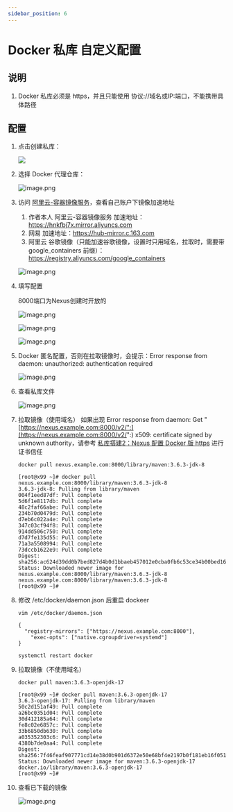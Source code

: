 ```yaml
---
sidebar_position: 6
---
```


# Docker 私库 自定义配置

## 说明

1. Docker 私库必须是 https，并且只能使用 协议://域名或IP:端口，不能携带具体路径

## 配置

1. 点击创建私库：

   ![](static/docker-repository-1.png)

2. 选择 Docker 代理仓库：

   ![image.png](static/docker-repository-2.png)

3. 访问 [阿里云-容器镜像服务](https://cr.console.aliyun.com)，查看自己账户下镜像加速地址
    1. 作者本人 阿里云-容器镜像服务 加速地址：https://hnkfbj7x.mirror.aliyuncs.com
    2. 网易 加速地址：https://hub-mirror.c.163.com
    3. 阿里云 谷歌镜像（只能加速谷歌镜像，设置时只用域名，拉取时，需要带 google_containers
       前缀）：https://registry.aliyuncs.com/google_containers

   ![image.png](static/docker-repository-3.png)

4. 填写配置

   8000端口为Nexus创建时开放的

   ![image.png](static/docker-repository-4.png)

   ![image.png](static/docker-repository-5.png)

   ![image.png](static/docker-repository-6.png)

5. Docker 匿名配置，否则在拉取镜像时，会提示：Error response from daemon: unauthorized: authentication required

   ![image.png](static/docker-repository-7.png)

6. 查看私库文件

   ![image.png](static/docker-repository-8.png)

7. 拉取镜像（使用域名）
   如果出现 Error response from daemon:
   Get "[https://nexus.example.com:8000/v2/":](https://nexus.example.com:8000/v2/":) x509: certificate signed by unknown
   authority，请参考 [私库搭建2：Nexus 配置 Docker 版 https](/docs/nexus/docker-https-configuration.md) 进行证书信任

   ```shell
   docker pull nexus.example.com:8000/library/maven:3.6.3-jdk-8
   ```

   ```shell
   [root@x99 ~]# docker pull nexus.example.com:8000/library/maven:3.6.3-jdk-8
   3.6.3-jdk-8: Pulling from library/maven
   004f1eed87df: Pull complete 
   5d6f1e8117db: Pull complete 
   48c2faf66abe: Pull complete 
   234b70d0479d: Pull complete 
   d7eb6c022a4e: Pull complete 
   347c03cf94f8: Pull complete 
   914dd506c750: Pull complete 
   d7d7fe135d55: Pull complete 
   71a3a5508994: Pull complete 
   73dccb1622e9: Pull complete 
   Digest: sha256:ac624d39dd0b7bed827d4b0d1bbaeb457012e0cba0fb6c53ce34b00bed16ec08
   Status: Downloaded newer image for nexus.example.com:8000/library/maven:3.6.3-jdk-8
   nexus.example.com:8000/library/maven:3.6.3-jdk-8
   [root@x99 ~]#
   ```

8. 修改 /etc/docker/daemon.json 后重启 dockeer

   ```shell
   vim /etc/docker/daemon.json
   ```

   ```shell
   {
     "registry-mirrors": ["https://nexus.example.com:8000"],
       "exec-opts": ["native.cgroupdriver=systemd"]
   }
   ```

   ```shell
   systemctl restart docker
   ```

9. 拉取镜像（不使用域名）

   ```shell
   docker pull maven:3.6.3-openjdk-17
   ```

   ```shell
   [root@x99 ~]# docker pull maven:3.6.3-openjdk-17
   3.6.3-openjdk-17: Pulling from library/maven
   50c2d151af49: Pull complete 
   a26bc0351d04: Pull complete 
   30d412185a64: Pull complete 
   fe8c02e6857c: Pull complete 
   33b6850db630: Pull complete 
   a035352303c6: Pull complete 
   4380b7de0aa4: Pull complete 
   Digest: sha256:7f46feaf907771cd14e38d0b901d6372e50e68bf4e2197b0f181eb16f051081b
   Status: Downloaded newer image for maven:3.6.3-openjdk-17
   docker.io/library/maven:3.6.3-openjdk-17
   [root@x99 ~]# 
   ```

10. 查看已下载的镜像

    ![image.png](static/docker-repository-9.png)
